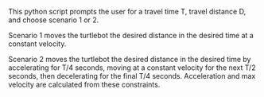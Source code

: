 This python script prompts the user for a travel time T, travel distance D, and choose scenario 1 or 2.

Scenario 1 moves the turtlebot the desired distance in the desired time at a constant velocity. 

Scenario 2 moves the turtlebot the desired distance in the desired time by accelerating for T/4 seconds, moving at a constant velocity for the next T/2 seconds, then decelerating for the final T/4 seconds. Acceleration and max velocity are calculated from these constraints. 
